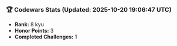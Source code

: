 ### 🏆 Codewars Stats (Updated: 2025-10-20 19:06:47 UTC)

- **Rank:** 8 kyu
- **Honor Points:** 3
- **Completed Challenges:** 1
